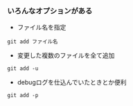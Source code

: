 ### いろんなオプションがある
- ファイル名を指定
```console
git add ファイル名
```

- 変更した複数のファイルを全て追加
```console
git add -u
```


- debugログを仕込んでいたときとか便利
```console
git add -p
```
